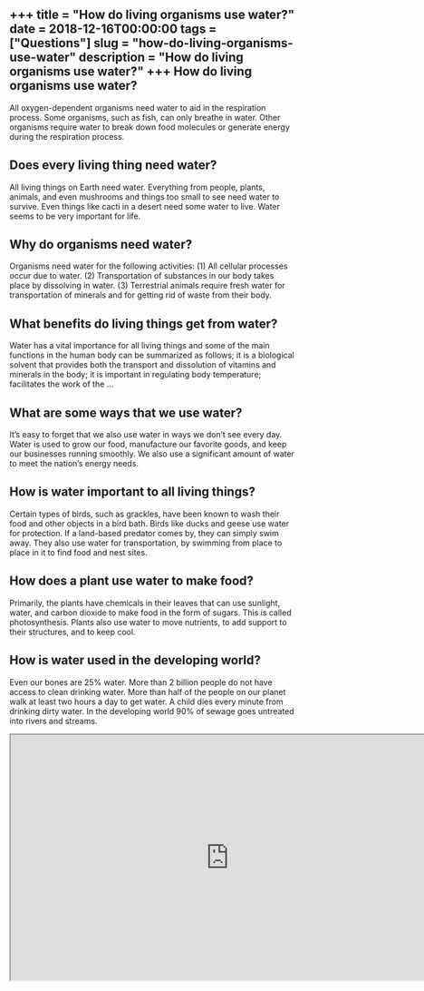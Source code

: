 +++
title = "How do living organisms use water?"
date = 2018-12-16T00:00:00
tags = ["Questions"]
slug = "how-do-living-organisms-use-water"
description = "How do living organisms use water?"
+++
How do living organisms use water?
----------------------------------

All oxygen-dependent organisms need water to aid in the respiration process. Some organisms, such as fish, can only breathe in water. Other organisms require water to break down food molecules or generate energy during the respiration process.

Does every living thing need water?
-----------------------------------

All living things on Earth need water. Everything from people, plants, animals, and even mushrooms and things too small to see need water to survive. Even things like cacti in a desert need some water to live. Water seems to be very important for life.

Why do organisms need water?
----------------------------

Organisms need water for the following activities: (1) All cellular processes occur due to water. (2) Transportation of substances in our body takes place by dissolving in water. (3) Terrestrial animals require fresh water for transportation of minerals and for getting rid of waste from their body.

What benefits do living things get from water?
----------------------------------------------

Water has a vital importance for all living things and some of the main functions in the human body can be summarized as follows; it is a biological solvent that provides both the transport and dissolution of vitamins and minerals in the body; it is important in regulating body temperature; facilitates the work of the …

What are some ways that we use water?
-------------------------------------

It’s easy to forget that we also use water in ways we don’t see every day. Water is used to grow our food, manufacture our favorite goods, and keep our businesses running smoothly. We also use a significant amount of water to meet the nation’s energy needs.

How is water important to all living things?
--------------------------------------------

Certain types of birds, such as grackles, have been known to wash their food and other objects in a bird bath. Birds like ducks and geese use water for protection. If a land-based predator comes by, they can simply swim away. They also use water for transportation, by swimming from place to place in it to find food and nest sites.

How does a plant use water to make food?
----------------------------------------

Primarily, the plants have chemicals in their leaves that can use sunlight, water, and carbon dioxide to make food in the form of sugars. This is called photosynthesis. Plants also use water to move nutrients, to add support to their structures, and to keep cool.

How is water used in the developing world?
------------------------------------------

Even our bones are 25% water. More than 2 billion people do not have access to clean drinking water. More than half of the people on our planet walk at least two hours a day to get water. A child dies every minute from drinking dirty water. In the developing world 90% of sewage goes untreated into rivers and streams.

<iframe allow="accelerometer; autoplay; clipboard-write; encrypted-media; gyroscope; picture-in-picture" allowfullscreen="" class="__youtube_prefs__  epyt-is-override  no-lazyload" data-no-lazy="1" data-origheight="433" data-origwidth="770" data-skipgform_ajax_framebjll="" height="433" id="_ytid_52517" loading="lazy" src="https://www.youtube.com/embed/HLJl6MDuCWQ?enablejsapi=1&autoplay=0&cc_load_policy=0&cc_lang_pref=&iv_load_policy=1&loop=0&modestbranding=0&rel=1&fs=1&playsinline=0&autohide=2&theme=dark&color=red&controls=1&" title="YouTube player" width="770"></iframe>